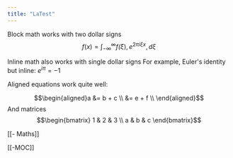 ```yaml
---
title: "LaTest"
---
```



Block math works with two dollar signs
$$f(x) = \int_{-\infty}^\infty f\hat(\xi),e^{2 \pi i \xi x},d\xi$$

Inline math also works with single dollar signs
For example, Euler's identity but inline: $e^{i\pi} = -1$

Aligned equations work quite well:</p><p>$$\begin{aligned}a &= b + c \\ &= e + f \\ \end{aligned}$$
And matrices
$$\begin{bmatrix}
1 & 2 & 3 \\ a & b & c
\end{bmatrix}$$

[[- Maths]]

[[-MOC]]
